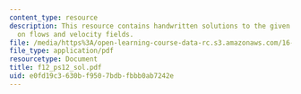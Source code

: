 ```yaml
---
content_type: resource
description: This resource contains handwritten solutions to the given problem set
  on flows and velocity fields.
file: /media/https%3A/open-learning-course-data-rc.s3.amazonaws.com/16-01-unified-engineering-i-ii-iii-iv-fall-2005-spring-2006/e0fd19c3630bf9507bdbfbbb0ab7242e_f12_ps12_sol.pdf
file_type: application/pdf
resourcetype: Document
title: f12_ps12_sol.pdf
uid: e0fd19c3-630b-f950-7bdb-fbbb0ab7242e
---
```

